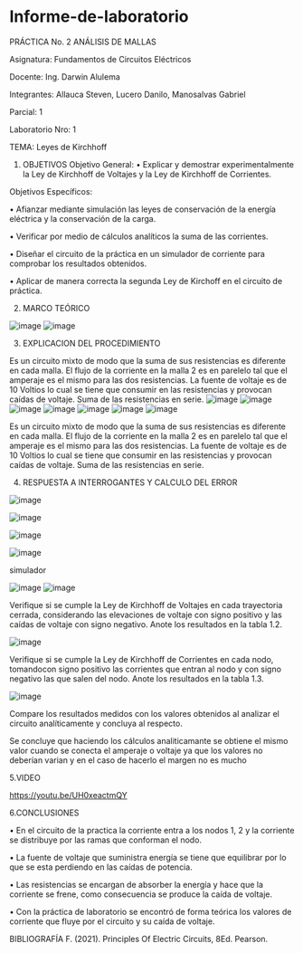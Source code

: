 # Informe-de-laboratorio
PRÁCTICA No. 2 ANÁLISIS DE MALLAS

Asignatura: Fundamentos de Circuitos Eléctricos

Docente: Ing. Darwin Alulema

Integrantes: Allauca Steven, Lucero Danilo, Manosalvas Gabriel

Parcial: 1

Laboratorio Nro: 1

TEMA: Leyes de Kirchhoff

1. OBJETIVOS Objetivo General:
• Explicar y demostrar experimentalmente la Ley de Kirchhoff de Voltajes y la Ley de Kirchhoff de Corrientes.

Objetivos Específicos:

• Afianzar mediante simulación las leyes de conservación de la energía eléctrica y la conservación de la carga.

• Verificar por medio de cálculos analíticos la suma de las corrientes.

• Diseñar el circuito de la práctica en un simulador de corriente para comprobar los resultados obtenidos.

• Aplicar de manera correcta la segunda Ley de Kirchoff en el circuito de práctica.

2. MARCO TEÓRICO 

![image](https://user-images.githubusercontent.com/94026628/141501747-83a085b8-252a-4368-8b34-02fb60c33588.png)
![image](https://user-images.githubusercontent.com/94026628/141502107-d9f903ad-12da-4ba6-abaa-f13388b4a92f.png)

3. EXPLICACION DEL PROCEDIMIENTO

Es un circuito mixto de modo que la suma de sus resistencias es diferente en cada malla. El flujo de la corriente en la malla 2 es en parelelo tal que el amperaje es el mismo para las dos resistencias. La fuente de voltaje es de 10 Voltios lo cual se tiene que consumir en las resistencias y provocan caídas de voltaje. Suma de las resistencias en serie.
![image](https://user-images.githubusercontent.com/94026628/141504091-01909e4d-e5b1-4204-a4be-48c4835adaf4.png)
![image](https://user-images.githubusercontent.com/94026628/141504168-aec65b2f-7d0c-41d5-8cba-289d788456cd.png)
![image](https://user-images.githubusercontent.com/94026628/141504190-0217873d-e7ac-4456-9236-b9445bcad042.png)
![image](https://user-images.githubusercontent.com/94026628/141504209-120c3ae2-bd13-4549-953d-e86685de4dc4.png)
![image](https://user-images.githubusercontent.com/94026628/141504225-27ba6cfe-d41d-4255-bd38-6c4e10d2f8ab.png)
![image](https://user-images.githubusercontent.com/94026628/141504262-69101d03-d133-4d9d-bbf8-b9503a1cbce1.png)
![image](https://user-images.githubusercontent.com/94026628/141504283-c0da1f83-c375-4521-a20d-dcdb3e5775d3.png)





Es un circuito mixto de modo que la suma de sus resistencias es diferente en cada malla. El flujo de la corriente en la malla 2 es en parelelo tal que el amperaje es el mismo para las dos resistencias. La fuente de voltaje es de 10 Voltios lo cual se tiene que consumir en las resistencias y provocan caídas de voltaje. Suma de las resistencias en serie.

4. RESPUESTA A INTERROGANTES Y CALCULO DEL ERROR

![image](https://user-images.githubusercontent.com/94026628/141502412-030f23fb-83ed-4bb0-9ef2-4b821f26721d.png)

![image](https://user-images.githubusercontent.com/94026628/141502448-6c28ab25-8ff6-4b9b-b81b-644e937d382f.png)

![image](https://user-images.githubusercontent.com/94026628/141502517-d48a5787-c5ee-4bda-9052-7ed5a584e537.png)

![image](https://user-images.githubusercontent.com/94026628/141502550-fdaf765a-1e95-418d-96af-58f595082b57.png)

simulador 

![image](https://user-images.githubusercontent.com/94026628/141502640-9b4c0c57-3e98-4e18-a92f-c94e825e2d2b.png)
![image](https://user-images.githubusercontent.com/94026628/141502933-97f90467-7e82-45a7-a01b-a4fe1e80817d.png)

Verifique si se cumple la Ley de Kirchhoff de Voltajes en cada trayectoria cerrada, considerando las elevaciones de voltaje con signo positivo y las caídas de voltaje con signo negativo. Anote los resultados en la tabla 1.2.

![image](https://user-images.githubusercontent.com/94026628/141503018-df257d7b-1ff3-4e08-889a-44046ee8bfd3.png)

Verifique si se cumple la Ley de Kirchhoff de Corrientes en cada nodo, tomandocon signo positivo las corrientes que entran al nodo y con signo negativo las que salen del nodo. Anote los resultados en la tabla 1.3.

![image](https://user-images.githubusercontent.com/94026628/141503116-6afb57c9-a4f9-445f-9b04-530b86725858.png)

Compare los resultados medidos con los valores obtenidos al analizar el circuito analíticamente y concluya al respecto.

Se concluye que haciendo los cálculos analiticamante se obtiene el mismo valor cuando se conecta el amperaje o voltaje ya que los valores no deberían varian y en el caso de hacerlo el margen no es mucho

5.VIDEO

https://youtu.be/UH0xeactmQY


6.CONCLUSIONES

• En el circuito de la practica la corriente entra a los nodos 1, 2 y la corriente se distribuye por las ramas que conforman el nodo.

• La fuente de voltaje que suministra energía se tiene que equilibrar por lo que se esta perdiendo en las caídas de potencia.

• Las resistencias se encargan de absorber la energía y hace que la corriente se frene, como consecuencia se produce la caída de voltaje.

• Con la práctica de laboratorio se encontró de forma teórica los valores de corriente que fluye por el circuito y su caída de voltaje.

BIBLIOGRAFÍA
F. (2021). Principles Of Electric Circuits, 8Ed. Pearson.
